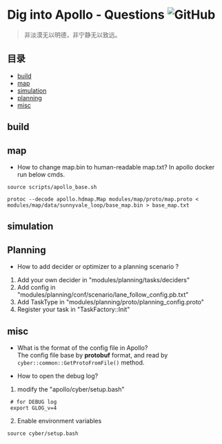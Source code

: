 # Dig into Apollo - Questions ![GitHub](https://img.shields.io/github/license/daohu527/Dig-into-Apollo.svg?style=popout)

> 非淡漠无以明德，非宁静无以致远。

## 目录

- [build](#build)
- [map](#map)
- [simulation](#simulation)
- [planning](#planning)
- [misc](#misc)


<a name="build" />

## build

<a name="map" />

## map
* How to change map.bin to human-readable map.txt?
In apollo docker run below cmds.
```
source scripts/apollo_base.sh

protoc --decode apollo.hdmap.Map modules/map/proto/map.proto < modules/map/data/sunnyvale_loop/base_map.bin > base_map.txt
```


<a name="simulation" />

## simulation


<a name="planning" />

## Planning

* How to add decider or optimizer to a planning scenario ?

1. Add your own decider in "modules/planning/tasks/deciders"
2. Add config in "modules/planning/conf/scenario/lane_follow_config.pb.txt"
3. Add TaskType in "modules/planning/proto/planning_config.proto"
4. Register your task in "TaskFactory::Init"


<a name="misc" />

## misc

* What is the format of the config file in Apollo?  
The config file base by **protobuf** format, and read by `cyber::common::GetProtoFromFile()` method.

* How to open the debug log?

1. modify the "apollo/cyber/setup.bash"
```
 # for DEBUG log 
 export GLOG_v=4 
```  
2. Enable environment variables
```
source cyber/setup.bash
```